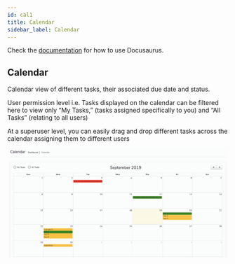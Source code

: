 ```yaml
---
id: cal1
title: Calendar
sidebar_label: Calendar
---
```


Check the [documentation](https://docusaurus.io) for how to use Docusaurus.

## Calendar

Calendar view of different tasks, their associated due date and status.

User permission level i.e. Tasks displayed on the calendar can be filtered here to view only “My Tasks,” (tasks assigned specifically to you) and “All Tasks” (relating to all users)

At a superuser level, you can easily drag and drop different tasks across the calendar assigning them to different users

![Calendar](/static/img/assets/calendar.png)